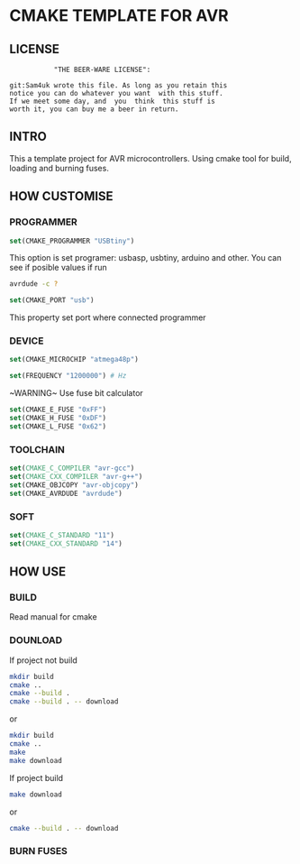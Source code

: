 # CMAKE TEMPLATE FOR AVR

## LICENSE

               "THE BEER-WARE LICENSE": 
                             
    git:Sam4uk wrote this file. As long as you retain this 
    notice you can do whatever you want  with this stuff. 
    If we meet some day, and  you  think  this stuff is  
    worth it, you can buy me a beer in return.           

## INTRO

This a template project for AVR microcontrollers. Using cmake tool for build, loading and burning fuses.

## HOW CUSTOMISE

### PROGRAMMER
```cmake
set(CMAKE_PROGRAMMER "USBtiny")
```

This option is set programer: usbasp, usbtiny, arduino and other.
You can see if posible values if run
```sh
avrdude -c ?
```

```cmake
set(CMAKE_PORT "usb")
```
This property set port where connected programmer

### DEVICE

```cmake
set(CMAKE_MICROCHIP "atmega48p")
```

```cmake
set(FREQUENCY "1200000") # Hz
```

~WARNING~
Use fuse bit calculator

```cmake 
set(CMAKE_E_FUSE "0xFF")
set(CMAKE_H_FUSE "0xDF")
set(CMAKE_L_FUSE "0x62")
```

### TOOLCHAIN
```cmake
set(CMAKE_C_COMPILER "avr-gcc")
set(CMAKE_CXX_COMPILER "avr-g++")
set(CMAKE_OBJCOPY "avr-objcopy")
set(CMAKE_AVRDUDE "avrdude")
```
### SOFT
```cmake
set(CMAKE_C_STANDARD "11")
set(CMAKE_CXX_STANDARD "14")
```

## HOW USE

### BUILD
Read manual for cmake
### DOUNLOAD
If project not build
```sh
mkdir build
cmake ..
cmake --build .
cmake --build . -- download
```
or
```sh
mkdir build
cmake ..
make
make download
```
If project build
```sh
make download
```
or
```sh
cmake --build . -- download
```
### BURN FUSES


